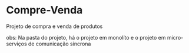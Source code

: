 # Compre-Venda
Projeto de compra e venda de produtos

obs: Na pasta do projeto, há o projeto em monolíto
e o projeto em micro-serviços de comunicação sincrona 